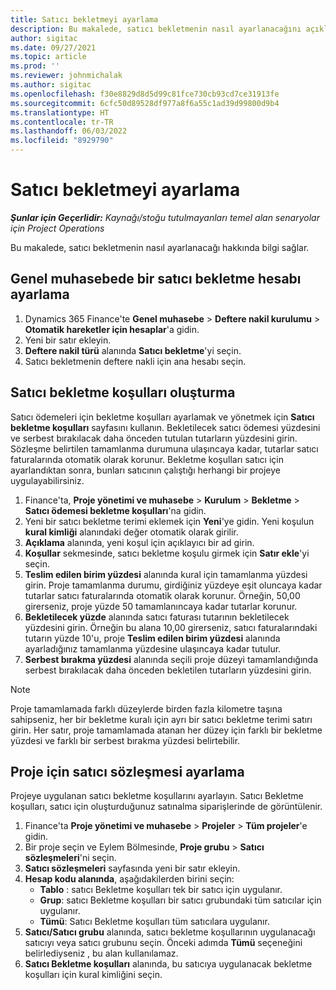 ```yaml
---
title: Satıcı bekletmeyi ayarlama
description: Bu makalede, satıcı bekletmenin nasıl ayarlanacağını açıklanmaktadır.
author: sigitac
ms.date: 09/27/2021
ms.topic: article
ms.prod: ''
ms.reviewer: johnmichalak
ms.author: sigitac
ms.openlocfilehash: f30e8829d8d5d99c81fce730cb93cd7ce31913fe
ms.sourcegitcommit: 6cfc50d89528df977a8f6a55c1ad39d99800d9b4
ms.translationtype: HT
ms.contentlocale: tr-TR
ms.lasthandoff: 06/03/2022
ms.locfileid: "8929790"
---
```

# <a name="set-up-vendor-retention"></a>Satıcı bekletmeyi ayarlama

_**Şunlar için Geçerlidir:** Kaynağı/stoğu tutulmayanları temel alan senaryolar için Project Operations_

Bu makalede, satıcı bekletmenin nasıl ayarlanacağı hakkında bilgi sağlar.

## <a name="set-up-a-vendor-retention-account-in-general-ledger"></a>Genel muhasebede bir satıcı bekletme hesabı ayarlama

1. Dynamics 365 Finance'te **Genel muhasebe** > **Deftere nakil kurulumu** > **Otomatik hareketler için hesaplar**'a gidin.
2. Yeni bir satır ekleyin.
3. **Deftere nakil türü** alanında **Satıcı bekletme**'yi seçin.
4. Satıcı bekletmenin deftere nakli için ana hesabı seçin.

## <a name="create-vendor-retention-terms"></a>Satıcı bekletme koşulları oluşturma

Satıcı ödemeleri için bekletme koşulları ayarlamak ve yönetmek için **Satıcı bekletme koşulları** sayfasını kullanın. Bekletilecek satıcı ödemesi yüzdesini ve serbest bırakılacak daha önceden tutulan tutarların yüzdesini girin. Sözleşme belirtilen tamamlanma durumuna ulaşıncaya kadar, tutarlar satıcı faturalarında otomatik olarak korunur. Bekletme koşulları satıcı için ayarlandıktan sonra, bunları satıcının çalıştığı herhangi bir projeye uygulayabilirsiniz.

1. Finance'ta, **Proje yönetimi ve muhasebe** > **Kurulum** > **Bekletme** > **Satıcı ödemesi bekletme koşulları**'na gidin.
2. Yeni bir satıcı bekletme terimi eklemek için **Yeni**'ye gidin. Yeni koşulun **kural kimliği** alanındaki değer otomatik olarak girilir. 
3. **Açıklama** alanında, yeni koşul için açıklayıcı bir ad girin.
4. **Koşullar** sekmesinde, satıcı bekletme koşulu girmek için **Satır ekle**'yi seçin.
5. **Teslim edilen birim yüzdesi** alanında kural için tamamlanma yüzdesi girin. Proje tamamlanma durumu, girdiğiniz yüzdeye eşit oluncaya kadar tutarlar satıcı faturalarında otomatik olarak korunur. Örneğin, 50,00 girerseniz, proje yüzde 50 tamamlanıncaya kadar tutarlar korunur.
6. **Bekletilecek yüzde** alanında satıcı faturası tutarının bekletilecek yüzdesini girin. Örneğin bu alana 10,00 girerseniz, satıcı faturalarındaki tutarın yüzde 10'u, proje **Teslim edilen birim yüzdesi** alanında ayarladığınız tamamlanma yüzdesine ulaşıncaya kadar tutulur.
7. **Serbest bırakma yüzdesi** alanında seçili proje düzeyi tamamlandığında serbest bırakılacak daha önceden bekletilen tutarların yüzdesini girin.

> [!NOTE]
> Proje tamamlamada farklı düzeylerde birden fazla kilometre taşına sahipseniz, her bir bekletme kuralı için ayrı bir satıcı bekletme terimi satırı girin. Her satır, proje tamamlamada atanan her düzey için farklı bir bekletme yüzdesi ve farklı bir serbest bırakma yüzdesi belirtebilir.

## <a name="set-up-a-vendor-agreement-for-the-project"></a>Proje için satıcı sözleşmesi ayarlama

Projeye uygulanan satıcı bekletme koşullarını ayarlayın. Satıcı Bekletme koşulları, satıcı için oluşturduğunuz satınalma siparişlerinde de görüntülenir.

1. Finance'ta **Proje yönetimi ve muhasebe** >  **Projeler** > **Tüm projeler**'e gidin. 
2. Bir proje seçin ve Eylem Bölmesinde, **Proje grubu** > **Satıcı sözleşmeleri**'ni seçin.
3. **Satıcı sözleşmeleri** sayfasında yeni bir satır ekleyin.
4. **Hesap kodu alanında**, aşağıdakilerden birini seçin:
   - **Tablo** : satıcı Bekletme koşulları tek bir satıcı için uygulanır.
   - **Grup**: satıcı Bekletme koşulları bir satıcı grubundaki tüm satıcılar için uygulanır.
   - **Tümü**: Satıcı Bekletme koşulları tüm satıcılara uygulanır.
5. **Satıcı/Satıcı grubu** alanında, satıcı bekletme koşullarının uygulanacağı satıcıyı veya satıcı grubunu seçin. Önceki adımda **Tümü** seçeneğini belirlediyseniz , bu alan kullanılamaz.
6. **Satıcı Bekletme koşulları** alanında, bu satıcıya uygulanacak bekletme koşulları için kural kimliğini seçin.

